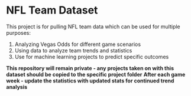 # NFL Team Dataset

This project is for pulling NFL team data which can be used for multiple purposes:
1. Analyzing Vegas Odds for different game scenarios
2. Using data to analyze team trends and statistics
3. Use for machine learning projects to predict specific outcomes

**This repository will remain private - any projects taken on with this dataset should be copied to the specific project folder**
**After each game week - update the statistics with updated stats for continued trend analysis**
